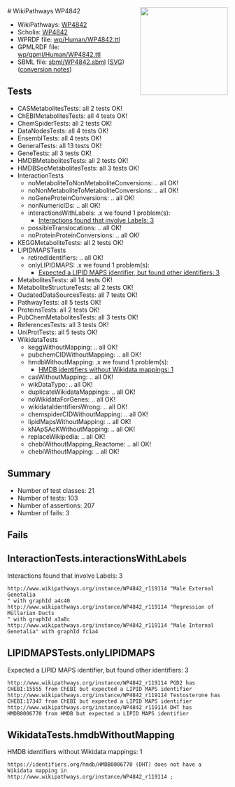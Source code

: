 <img style="float: right; width: 200px" src="../logo.png" />
# WikiPathways WP4842

* WikiPathways: [WP4842](https://identifiers.org/wikipathways:WP4842)
* Scholia: [WP4842](https://scholia.toolforge.org/wikipathways/WP4842)
* WPRDF file: [wp/Human/WP4842.ttl](../wp/Human/WP4842.ttl)
* GPMLRDF file: [wp/gpml/Human/WP4842.ttl](../wp/gpml/Human/WP4842.ttl)
* SBML file: [sbml/WP4842.sbml](../sbml/WP4842.sbml) ([SVG](../sbml/WP4842.svg)) ([conversion notes](../sbml/WP4842.txt))

## Tests
* CASMetabolitesTests: all 2 tests OK!
* ChEBIMetabolitesTests: all 4 tests OK!
* ChemSpiderTests: all 2 tests OK!
* DataNodesTests: all 4 tests OK!
* EnsemblTests: all 4 tests OK!
* GeneralTests: all 13 tests OK!
* GeneTests: all 3 tests OK!
* HMDBMetabolitesTests: all 2 tests OK!
* HMDBSecMetabolitesTests: all 3 tests OK!
* InteractionTests
    * noMetaboliteToNonMetaboliteConversions: .. all OK!
    * noNonMetaboliteToMetaboliteConversions: .. all OK!
    * noGeneProteinConversions: .. all OK!
    * nonNumericIDs: .. all OK!
    * interactionsWithLabels: .x we found 1 problem(s):
        * [Interactions found that involve Labels: 3](#630d267a)
    * possibleTranslocations: .. all OK!
    * noProteinProteinConversions: .. all OK!
* KEGGMetaboliteTests: all 2 tests OK!
* LIPIDMAPSTests
    * retiredIdentifiers: .. all OK!
    * onlyLIPIDMAPS: .x we found 1 problem(s):
        * [Expected a LIPID MAPS identifier, but found other identifiers: 3](#48cc60ba)
* MetabolitesTests: all 14 tests OK!
* MetaboliteStructureTests: all 2 tests OK!
* OudatedDataSourcesTests: all 7 tests OK!
* PathwayTests: all 5 tests OK!
* ProteinsTests: all 2 tests OK!
* PubChemMetabolitesTests: all 3 tests OK!
* ReferencesTests: all 3 tests OK!
* UniProtTests: all 5 tests OK!
* WikidataTests
    * keggWithoutMapping: .. all OK!
    * pubchemCIDWithoutMapping: .. all OK!
    * hmdbWithoutMapping: .x we found 1 problem(s):
        * [HMDB identifiers without Wikidata mappings: 1](#8860e69b)
    * casWithoutMapping: .. all OK!
    * wikDataTypo: .. all OK!
    * duplicateWikidataMappings: .. all OK!
    * noWikidataForGenes: .. all OK!
    * wikidataIdentifiersWrong: .. all OK!
    * chemspiderCIDWithoutMapping: .. all OK!
    * lipidMapsWithoutMapping: .. all OK!
    * kNApSAcKWithoutMapping: .. all OK!
    * replaceWikipedia: .. all OK!
    * chebiWithoutMapping_Reactome: .. all OK!
    * chebiWithoutMapping: .. all OK!


## Summary

* Number of test classes: 21
* Number of tests: 103
* Number of assertions: 207
* Number of fails: 3

## Fails

<a name="630d267a" />

## InteractionTests.interactionsWithLabels

Interactions found that involve Labels: 3
```
http://www.wikipathways.org/instance/WP4842_r119114 "Male External Genetalia
" with graphId a4c40
http://www.wikipathways.org/instance/WP4842_r119114 "Regression of Müllarian Ducts
" with graphId a3a8c
http://www.wikipathways.org/instance/WP4842_r119114 "Male Internal Genetalia" with graphId fc1a4
```

<a name="48cc60ba" />

## LIPIDMAPSTests.onlyLIPIDMAPS

Expected a LIPID MAPS identifier, but found other identifiers: 3
```
http://www.wikipathways.org/instance/WP4842_r119114 PGD2 has CHEBI:15555 from ChEBI but expected a LIPID MAPS identifier
http://www.wikipathways.org/instance/WP4842_r119114 Testosterone has CHEBI:17347 from ChEBI but expected a LIPID MAPS identifier
http://www.wikipathways.org/instance/WP4842_r119114 DHT has HMDB0006770 from HMDB but expected a LIPID MAPS identifier
```

<a name="8860e69b" />

## WikidataTests.hmdbWithoutMapping

HMDB identifiers without Wikidata mappings: 1
```
https://identifiers.org/hmdb/HMDB0006770 (DHT) does not have a Wikidata mapping in http://www.wikipathways.org/instance/WP4842_r119114 ; 
```

